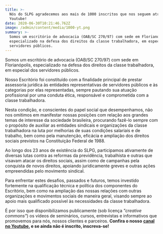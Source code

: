 ```yaml
---
title: >-
  Nós do SLPG agradecemos aos mais de 1000 inscritos que nos seguem através do
  Youtube!
date: 2020-06-30T10:21:46.762Z
image: /admin/content/media/1000-yt.png
summary: >-
  Somos um escritório de advocacia (OAB/SC 270/97) com sede em Florianópolis,
  especializado na defesa dos direitos da classe trabalhadora, em especial dos
  servidores públicos.
---
```

Somos um escritório de advocacia (OAB/SC 270/97) com sede em Florianópolis, especializado na defesa dos direitos da classe trabalhadora, em especial dos servidores públicos.

Nosso Escritório foi constituído com a finalidade principal de prestar assessoria jurídica às entidades representativas de servidores públicos e às categorias por elas representadas, sempre pautando sua atuação profissional por uma conduta ética, responsável e comprometida com a classe trabalhadora.

Nesta condição, e conscientes do papel social que desempenhamos, não nos omitimos em manifestar nossas posições com relação aos grandes temas de interesse da sociedade brasileira, procurando fazê-lo sempre com o propósito de auxiliar as entidades sindicais e organizações da classe trabalhadora na luta por melhorias de suas condições salariais e de trabalho, bem como pela manutenção, eficácia e ampliação dos direitos sociais previstos na Constituição Federal de 1988.

Ao longo dos 23 anos de existência do SLPG, participamos ativamente de diversas lutas contra as reformas da previdência, trabalhista e outras que visavam atacar os direitos sociais, assim como de campanhas pela conquista de novos direitos, apoiando juridicamente greves e outras ações empreendidas pelo movimento sindical.

Para enfrentar estes desafios, passados e futuros, temos investido fortemente na qualificação técnica e política dos componentes do Escritório, bem como na ampliação das nossas relações com outras organizações e movimentos sociais de maneira geral, visando sempre ao apoio mais qualificado possível às necessidades da classe trabalhadora.

É por isso que disponibilizamos publicamente (sob licença _"creative commons"_) os vídeos de seminários, cursos, entrevistas e informativos que promovemos para nós, nossos clientes e parceiros. **Confira o nosso** [**canal no Youtube**](https://www.youtube.com/c/SLPGAdvogadosAssociados)**, e se ainda não é inscrito, inscreva-se!**

